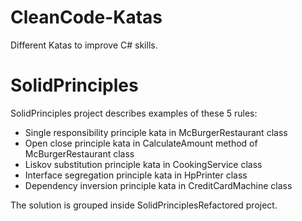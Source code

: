 # CleanCode-Katas

Different Katas to improve C# skills.

# SolidPrinciples

SolidPrinciples project describes examples of these 5 rules:

*   Single responsibility principle kata in McBurgerRestaurant class
*   Open close principle kata in CalculateAmount method of McBurgerRestaurant class
*   Liskov substitution principle kata in CookingService class
*   Interface segregation principle kata in HpPrinter class
*   Dependency inversion principle kata in CreditCardMachine class

The solution is grouped inside SolidPrinciplesRefactored project.
